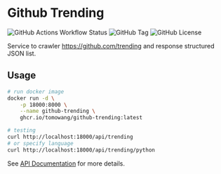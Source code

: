 # Github Trending

![GitHub Actions Workflow Status](https://img.shields.io/github/actions/workflow/status/tomowang/github-trending/publish.yml)
![GitHub Tag](https://img.shields.io/github/v/tag/tomowang/github-trending)
![GitHub License](https://img.shields.io/github/license/tomowang/github-trending)

Service to crawler <https://github.com/trending> and response structured JSON
list.

## Usage

```bash
# run docker image
docker run -d \
    -p 18000:8000 \
    --name github-trending \
    ghcr.io/tomowang/github-trending:latest

# testing
curl http://localhost:18000/api/trending
# or specify language
curl http://localhost:18000/api/trending/python
```

See [API Documentation](./api.md) for more details.
